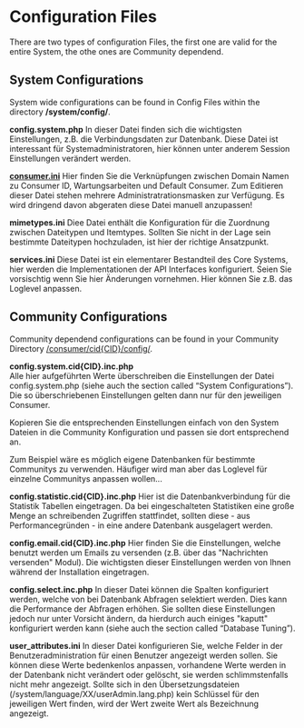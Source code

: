 # Configuration Files

There are two types of configuration Files, the first one are valid for the entire System, the othe ones are Community dependend.

## System Configurations

System wide configurations can be found in Config Files within the directory **/system/config/**.

**config.system.php**
In dieser Datei finden sich die wichtigsten Einstellungen, z.B. die Verbindungsdaten zur Datenbank. Diese Datei ist interessant für Systemadministratoren, hier können unter anderem Session Einstellungen verändert werden.

**[consumer.ini](bigace/manual/community#consumer.ini)**
Hier finden Sie die Verknüpfungen zwischen Domain Namen zu Consumer ID, Wartungsarbeiten und Default Consumer. Zum Editieren dieser Datei stehen mehrere Administratrationsmasken zur Verfügung. Es wird dringend davon abgeraten diese Datei manuell anzupassen!

**mimetypes.ini**
Diee Datei enthält die Konfiguration für die Zuordnung zwischen Dateitypen und Itemtypes. Sollten Sie nicht in der Lage sein bestimmte Dateitypen hochzuladen, ist hier der richtige Ansatzpunkt.

**services.ini**
Diese Datei ist ein elementarer Bestandteil des Core Systems, hier werden die Implementationen der API Interfaces konfiguriert. Seien Sie vorsischtig wenn Sie hier Änderungen vornehmen. Hier können Sie z.B. das Loglevel anpassen.


## Community Configurations

Community dependend configurations can be found in your Community Directory [/consumer/cid{CID}/config/](bigace/cid_cid).

**config.system.cid{CID}.inc.php** 	
Alle hier aufgeführten Werte überschreiben die Einstellungen der Datei config.system.php (siehe auch the section called “System Configurations”). Die so überschriebenen Einstellungen gelten dann nur für den jeweiligen Consumer.

Kopieren Sie die entsprechenden Einstellungen einfach von den System Dateien in die Community Konfiguration und passen sie dort entsprechend an.

Zum Beispiel wäre es möglich eigene Datenbanken für bestimmte Communitys zu verwenden. Häufiger wird man aber das Loglevel für einzelne Communitys anpassen wollen...

**config.statistic.cid{CID}.inc.php**
Hier ist die Datenbankverbindung für die Statistik Tabellen eingetragen. Da bei eingeschalteten Statistiken eine große Menge an schreibenden Zugriffen stattfindet, sollten diese - aus Performancegründen - in eine andere Datenbank ausgelagert werden.

**config.email.cid{CID}.inc.php**
Hier finden Sie die Einstellungen, welche benutzt werden um Emails zu versenden (z.B. über das "Nachrichten versenden" Modul). Die wichtigsten dieser Einstellungen werden von Ihnen während der Installation eingetragen.

**config.select.inc.php**
In dieser Datei können die Spalten konfiguriert werden, welche von bei Datenbank Abfragen selektiert werden. Dies kann die Performance der Abfragen erhöhen. Sie sollten diese Einstellungen jedoch nur unter Vorsicht ändern, da hierdurch auch einiges "kaputt" konfiguriert werden kann (siehe auch the section called “Database Tuning”).

**user_attributes.ini**
In dieser Datei konfigurieren Sie, welche Felder in der Benutzeradministration für einen Benutzer angezeigt werden sollen. Sie können diese Werte bedenkenlos anpassen, vorhandene Werte werden in der Datenbank nicht verändert oder gelöscht, sie werden schlimmstenfalls nicht mehr angezeigt. Sollte sich in den Übersetzungsdateien (/system/language/XX/userAdmin.lang.php) kein Schlüssel für den jeweiligen Wert finden, wird der Wert zweite Wert als Bezeichnung angezeigt.



